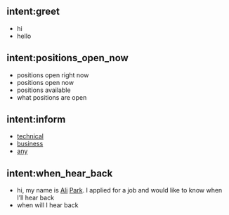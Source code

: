 ## intent:greet
- hi
- hello

## intent:positions_open_now
- positions open right now
- positions open now
- positions available
- what positions are open

## intent:inform
- [technical](role_type)
- [business](role_type)
- [any](role_type)

## intent:when_hear_back
- hi, my name is [Ali](firstname) [Park](lastname). I applied for a job and would like to know when I’ll hear back
- when will I hear back
